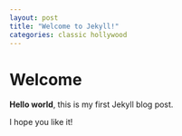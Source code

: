 ```yaml
---
layout: post
title: "Welcome to Jekyll!"
categories: classic hollywood
---
```


# Welcome

**Hello world**, this is my first Jekyll blog post.

I hope you like it!
